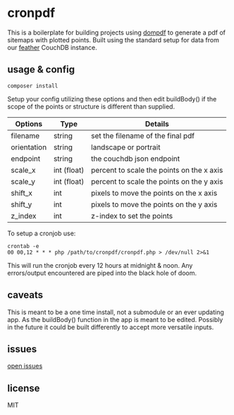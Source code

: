# cronpdf

This is a boilerplate for building projects using [dompdf](https://github.com/dompdf/dompdf) to generate a pdf of sitemaps with plotted points. Built using the standard setup for data from our [feather](https://github.com/GunnJerkens/feather) CouchDB instance.

## usage & config

```
composer install
```

Setup your config utilizing these options and then edit buildBody() if the scope of the points or structure is different than supplied.

| Options      | Type        | Details                                       |
| ------       | -----       | -----                                         |
| filename     | string      | set the filename of the final pdf             |
| orientation  | string      | landscape or portrait                         |
| endpoint     | string      | the couchdb json endpoint                     |
| scale_x      | int (float) | percent to scale the points on the x axis     |
| scale_y      | int (float) | percent to scale the points on the y axis     |
| shift_x      | int         | pixels to move the points on the x axis       |
| shift_y      | int         | pixels to move the points on the y axis       |
| z_index      | int         | z-index to set the points                     |

To setup a cronjob use:

```
crontab -e
00 00,12 * * * php /path/to/cronpdf/cronpdf.php > /dev/null 2>&1
```

This will run the cronjob every 12 hours at midnight & noon. Any errors/output encountered are piped into the black hole of doom.

## caveats

This is meant to be a one time install, not a submodule or an ever updating app. As the buildBody() function in the app is meant to be edited. Possibly in the future it could be built differently to accept more versatile inputs.

## issues

[open issues](https://github.com/GunnJerkens/cronpdf/issues?q=is%3Aissue+is%3Aopen+)

## license

MIT